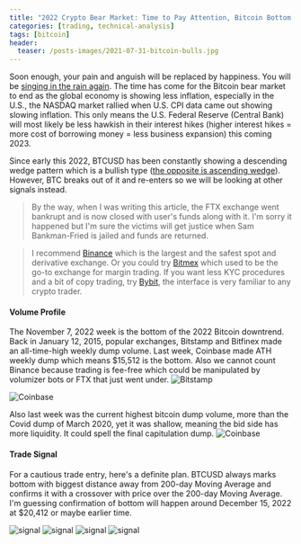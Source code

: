 ```yaml
---
title: "2022 Crypto Bear Market: Time to Pay Attention, Bitcoin Bottom is Here"
categories: [trading, technical-analysis]
tags: [bitcoin]
header:
  teaser: /posts-images/2021-07-31-bitcoin-bulls.jpg
---
```


Soon enough, your pain and anguish will be replaced by happiness. You will be [singing in the rain again](https://twitter.com/drei4u/status/887338763558334464).
The time has come for the Bitcoin bear market to end as the global economy is showing less inflation, especially in the U.S., the NASDAQ market
rallied when U.S. CPI data came out showing slowing inflation. This only means the U.S. Federal Reserve (Central Bank) will most likely be less hawkish in their
interest hikes (higher interest hikes = more cost of borrowing money = less business expansion) this coming 2023.

Since early this 2022, BTCUSD has been constantly showing a descending wedge pattern which is a bullish type ([the opposite is ascending wedge](https://twitter.com/drei4u/status/899859940759568384)).
However, BTC breaks out of it and re-enters so we will be looking at other signals instead.

> By the way, when I was writing this article, the FTX exchange went bankrupt and is now closed with user's funds along with it. I'm sorry it happened but I'm sure
the victims will get justice when Sam Bankman-Fried is jailed and funds are returned. 

> I recommend [Binance](/go/binance/) which is the largest and the safest spot and derivative exchange. Or you could try [Bitmex](/go/bitmex/) which used to be
the go-to exchange for margin trading. If you want less KYC procedures and a bit of copy trading, try [Bybit](/copy-trading-exchange/), the interface is very familiar to
any crypto trader.

#### Volume Profile

The November 7, 2022 week is the bottom of the 2022 Bitcoin downtrend. Back in January 12, 2015, popular exchanges, Bitstamp and Bitfinex made an all-time-high weekly dump volume. 
Last week, Coinbase made ATH weekly dump which means $15,512 is the bottom. Also we cannot count Binance because trading is fee-free which could be manipulated by
volumizer bots or FTX that just went under.
![Bitstamp](https://pbs.twimg.com/media/FhcwouBVEAEYgca?format=png&name=medium "volume")

![Coinbase](https://pbs.twimg.com/media/Fhcwp-cUcAA5EPf?format=png&name=medium "volume")

Also last week was the current highest bitcoin dump volume, more than the Covid dump of March 2020, yet it was shallow, meaning the bid side has more liquidity.
It could spell the final capitulation dump.
![Coinbase](https://pbs.twimg.com/media/Fhi4Iy0UYAAR77C?format=png&name=medium "capitulation")

#### Trade Signal
For a cautious trade entry, here's a definite plan. BTCUSD always marks bottom with biggest distance away from 200-day Moving Average and confirms it with a 
crossover with price over the 200-day Moving Average. I'm guessing confirmation of bottom will happen around December 15, 2022 at $20,412 or maybe earlier time.

![signal](https://pbs.twimg.com/media/FhsxSZ5VEAEbAwr?format=png&name=medium "dma")
![signal](https://pbs.twimg.com/media/Fhsxaa8VUAAfPD3?format=png&name=medium "dma")
![signal](https://pbs.twimg.com/media/FhsxgaFVEAA2IIj?format=png&name=medium "dma")
![signal](https://pbs.twimg.com/media/FhsxoDhVEAE1McT?format=png&name=medium "dma")